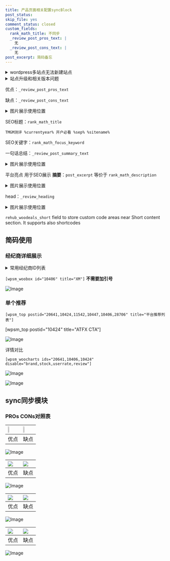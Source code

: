 ```yaml
---
title: 产品页面相关配置syncBlock
post_status: 
skip_file: yes
comment_status: closed
custom_fields:
  rank_math_title: 不同步
  _review_post_pros_text: |
    无
  _review_post_cons_text: |
    无
post_excerpt: 简码备忘
---
```

<details><summary>wordpress多站点无法新建站点</summary>

<li>和报错需要清理cookies一样的原因</li>
<li>wp-config.php里面<code>define( 'SUBDOMAIN_INSTALL', false );//子域名安装</code></li>
<li>新建子站点是用<code>define( 'SUBDOMAIN_INSTALL', true);//子域名安装</code> 完成以后，改成<code>false</code></li>
</details>

<details><summary>站点升级和相关版本问题</summary>

<p>wordpress：5.9.9
woocommerce：7.5.1
出现问题的地方：主题选项里面>><strong>Product layout >>compact style</strong></p>
<p>如何出现没有用过的字段 导致无法保存。先导出配置 然后进行修改，后面再次恢复即可。</p>
<p>出现部分字段无法显示时，需要返回默认布局后，对产品进行保存就好了。</p>
<p></p>
</details>

优点：`_review_post_pros_text`

缺点：`_review_post_cons_text`

<details><summary>图片展示使用位置</summary>

<img src="https://prod-files-secure.s3.us-west-2.amazonaws.com/39ed1227-6d7d-4570-be36-9ccd4a2c4241/f51d3d83-55d4-4bdf-9604-f37ec77ab556/Untitled.png?X-Amz-Algorithm=AWS4-HMAC-SHA256&X-Amz-Content-Sha256=UNSIGNED-PAYLOAD&X-Amz-Credential=ASIAZI2LB4667XAVF7V2%2F20250830%2Fus-west-2%2Fs3%2Faws4_request&X-Amz-Date=20250830T105517Z&X-Amz-Expires=3600&X-Amz-Security-Token=IQoJb3JpZ2luX2VjEHoaCXVzLXdlc3QtMiJHMEUCICjsW7z%2BDRcLHBg3oSG5WJrBoF6YP2II5ROmafkuVIm1AiEA4fnbPBu25KnrZjf13PTceVWGt4e06c5BgGtu1QxExkwqiAQI0%2F%2F%2F%2F%2F%2F%2F%2F%2F%2F%2FARAAGgw2Mzc0MjMxODM4MDUiDMCfIr1%2F1N7aWJ3zDyrcA6EvIV%2BsircnMQNaYyAbKDvZFIgYklZ8rAV%2BG79OgvtvBdlM0K8eRDItX1nuW4IRpKg0YCIRAGK1SrPxDetAeMvehI1SzzqKixfU%2BUjiE1PLAo%2BuancrVTmuGRVSvY0iSyyxye6InkaQ1X1B3mPlxaHbmob5V1qtjSS5F2wWKdHqb%2FQiHiKI80FgR5UnESDYQyULCna3OaUPZtRUUiECzaFkq0OKBEDG6tBpD55hsI64XfmZQnd5pptgP0DqoRxx2nOma0mP1pxQJ2gG3Ed0hqRxSgDnzfacyrVuoyDFR88%2FQAHaQXpRqD8NLOGklRLjPCDKa1T1pGPGBsQV4qE6ggdlygDNV9F2M4zA0lHrw4O0RdlhemhjvUTDAVJgndsGYIcXfLdC%2F0XKL3Gq0wK%2BCk98qb9xvynqv4EIEDFbKyi1zvjjb5Il5MEr%2FobEW7%2BAm5qyRUIVkQhfQB1QZMru5QDPijfUaihFPNcwJVCH386HJDwpTW59qbtwhNS1UN3Ct7TdJ356TFIFPtineUgB%2FqX%2BQ7utBMma4aQIAbEEo%2Fcds3xce5L1YgL1IjIGxEYIydUDLmDGUCT7TTQI%2BN8qju661gqXN890UwAfSuOQDTHPUpE%2FbZT0nnnkbg%2BwMMmYy8UGOqUBeKS5Zn4piRFhQahtf4bp0qUZvPwrzbpNzfMU8K6cqPlkkujoUNSy7oyPcMmcscbHFNnH8Uppmkqvs%2BQme%2BXS4m5vPA6lt7lW4hDsGiPiCyKMZCPk%2F8QZkm40lTtOcY%2FoZIVctiZYsTzcfDqWZ24%2FqDmuEVjLJ%2BYoNlmcbt4ION4IFMNYHZb8%2BdwkAXOzoqwvWKKp04oD3Y%2Fts1UPh7AvzcwfCuUp&X-Amz-Signature=1050e854edf946f7a6d5a10964c64c564a2c9a5a3e1077b02374b028f5dd603c&X-Amz-SignedHeaders=host&x-amz-checksum-mode=ENABLED&x-id=GetObject" alt="Image">
</details>

SEO标题：`rank_math_title`

`TMGM测评 %currentyear% 开户必看 %sep% %sitename%`

SEO关键字：`rank_math_focus_keyword`

一句话总结：`_review_post_summary_text`

<details><summary>图片展示使用位置</summary>

<img src="https://prod-files-secure.s3.us-west-2.amazonaws.com/39ed1227-6d7d-4570-be36-9ccd4a2c4241/4b96a922-296c-4f4e-8630-d1c870cbce01/Untitled.png?X-Amz-Algorithm=AWS4-HMAC-SHA256&X-Amz-Content-Sha256=UNSIGNED-PAYLOAD&X-Amz-Credential=ASIAZI2LB466344BNWWN%2F20250830%2Fus-west-2%2Fs3%2Faws4_request&X-Amz-Date=20250830T105517Z&X-Amz-Expires=3600&X-Amz-Security-Token=IQoJb3JpZ2luX2VjEHoaCXVzLXdlc3QtMiJHMEUCICbh5lWcpd1tTCDoCxNOgRM2LpbnIlUWIIocVUyRcExXAiEAxUvkoMww00pb%2F0EVJpuxU9n2ufsV6XXbDKslYDRf6OkqiAQI0%2F%2F%2F%2F%2F%2F%2F%2F%2F%2F%2FARAAGgw2Mzc0MjMxODM4MDUiDOU2vK6%2FwNuU%2FC9fnSrcA%2FL62NEcM0jV2eTu34mplBgpa%2FCcGs4VMXQSNV2m46TkGk6TArSzJghptY8SrPtvR8I%2BD%2F0M6N1W9dMfM9LCuJxUMzDp4GtG63Q51GshwpC5JMMfSKB3SxIx94GQP0x1BzbOwkqTqVfwuo2GTgckYGmbDkHHM%2BhCXmTzgr8xF48iCuZSeUJwd9NNksYJrhPyZhzcvf6mCftEjgq8kQcI7HYBiEKcEOPo5XWCPW87CBFL0yAyUUVyaoaDYRr7mx1poBx55TNEURYz8ARFILO01mHQim08SSr2PeM%2FncZyAH8zF4YezeEi8%2FvI5ISf1VCUZwzhPmfKg1hI%2FiTuevQEqE%2F0dWexdCrvdlnzg9WnP0c65pVK%2BCa8H8VC7PrrFslMUsQ2kcrQ%2Fz%2B0mDuXlQRd661BaMmZpSCcDKwvam4rQervhMlU21mIg3TW20byntLbS3%2B%2BwwIwXn5pbb4XSftK%2B0ynZAX9u1mJUdV%2FAwyUvmCAJz1dZghOv5INHfXM8Bxgd5a%2FTPqp6ohU5VXqmISXx3YxKIsIqUTj5llFa4%2BD82YihR9hssd%2FzTV%2FX98%2FjDFs%2FnAIRoBSjlw%2Ftz2t2jSv9dN4RFRonRtO5FiNOm%2BiGSL0Ty%2BkCS6mN0I921l%2BMOyXy8UGOqUBunLWBw9Z2SrVctAH3M58w8%2FGa1eA8MWLrsD0Pm2WSpfBD6eYhxNm7uq293WgfieBaS2zxbYxm60voeYUYWstT6aHNPZqYbJsC7tQlcowCdKBc0XpgR072mrX7L9JRYzRtEfA9cOjZImLlKHDE2fTh72kJE4Rqmo9%2BhHkwQyN%2BuAA0ybPtz9REBpdd0rK%2FbPDgqrJa%2Fy53Qc4fZLecQMPOLXw1H%2Bv&X-Amz-Signature=b37e533ae2fe02b2a13d05d5d0ad43e6db2e5b4c103bf867283fd6bf5f76f939&X-Amz-SignedHeaders=host&x-amz-checksum-mode=ENABLED&x-id=GetObject" alt="Image">
</details>

平台亮点 用于SEO展示 **摘要**：`post_excerpt`  等价于 `rank_math_description`

<details><summary>图片展示使用位置</summary>

<img src="https://prod-files-secure.s3.us-west-2.amazonaws.com/39ed1227-6d7d-4570-be36-9ccd4a2c4241/1ee11f63-b60a-4dfe-a7a7-d58ff23b5d88/Untitled.png?X-Amz-Algorithm=AWS4-HMAC-SHA256&X-Amz-Content-Sha256=UNSIGNED-PAYLOAD&X-Amz-Credential=ASIAZI2LB466RM7WKKQO%2F20250830%2Fus-west-2%2Fs3%2Faws4_request&X-Amz-Date=20250830T105517Z&X-Amz-Expires=3600&X-Amz-Security-Token=IQoJb3JpZ2luX2VjEHoaCXVzLXdlc3QtMiJHMEUCIQCnPjaIheiBsB7%2FH%2Bxti0vbjAiv5BOBf6S2sWi%2Fkql4LQIgASMEpbp%2BPlmZbi08H2adaRud3G9HLa7OJ8ttOQJ%2FkmEqiAQI0%2F%2F%2F%2F%2F%2F%2F%2F%2F%2F%2FARAAGgw2Mzc0MjMxODM4MDUiDLBnTZtBok4VFsI5wSrcA5Vq7fGjY4sTS0acQAyl7KJjeGwEpuNcGlxFqRZM0p%2F0bhI%2BlI5UUptueSi4khKmbm17w0NobeY5eJeZncwv13N0ZPXPQ79H7EE86M7u%2Bh3YnSoj9zcZJ%2FFv7O2ExnRWbXJ8%2FPbbBCuBawVFiWi4wn6Sd%2FiikJth8T%2Blha49agkbczE4ZYdq2OA0EUuNLgyVXQFD0whZps2VIlmqcsqMPp47wZevz27wj2f7o%2FN8AXlR7HA0V2I7FjRiBOsKGfHDGnV1OJU4CvQE8BsU%2FbB%2B5n14wDqeQB83bRFkM5DMikTQ5FXSfcHFY5LHJd5kWBZXO3TIHX%2Bu7RJAmBveMVSCFNt5nwHX8SfrMipiijtIT7sYiz4y9X7qlyEiCMv864iUJAJgJsmLC94WaDLK9azki37kGrCtlELfYrlT%2FznEBctfH2UJo8NEy%2FF5Xhck6TZbdeqRowA%2FX%2FRrojRFiGVEYGGPG9bVK73sRLspaQ9njq1Ed7qPRfzPeAjw1EhPHbpw4bKVTWRfDylEDFXq23OIzOJRkSvMkTysD%2B1MKf03MZJJ6vQSwEAvvAJ%2FipJrSCfzRBHlr18Pd8UOVxq9ctHV9wtNs%2FLYzuSeEBAZkoEr6wwF7PArGcrYryM%2BK79SMKuYy8UGOqUBU4PpTot5hd6nNHnrKE%2BbBiE1QAW0q9%2Bv0fUHGH5yE4aVo0zbrDB6Zbwvoh128jjGH1rKHOQUSRfKLxaS3nIrcz5HaCorAj1pD%2B16RBtHPj5NpfE76LCHOdqMyrPiRUYLDK08KKOBwdMOzDME8g2oEeD4VbHpYWQPmINEClDE8qRtrUA%2BLbdUXlrRxwORmu4dIoKNTD5z19bkd4mSZU0b0VbcGdWI&X-Amz-Signature=6ce368aa905d230e73faba4117495f1abe233abddf9a8d56678143f834e8c536&X-Amz-SignedHeaders=host&x-amz-checksum-mode=ENABLED&x-id=GetObject" alt="Image">
<img src="https://prod-files-secure.s3.us-west-2.amazonaws.com/39ed1227-6d7d-4570-be36-9ccd4a2c4241/ad4118b5-78d8-4fbe-801e-3b29b5d99c01/Untitled.png?X-Amz-Algorithm=AWS4-HMAC-SHA256&X-Amz-Content-Sha256=UNSIGNED-PAYLOAD&X-Amz-Credential=ASIAZI2LB466RM7WKKQO%2F20250830%2Fus-west-2%2Fs3%2Faws4_request&X-Amz-Date=20250830T105517Z&X-Amz-Expires=3600&X-Amz-Security-Token=IQoJb3JpZ2luX2VjEHoaCXVzLXdlc3QtMiJHMEUCIQCnPjaIheiBsB7%2FH%2Bxti0vbjAiv5BOBf6S2sWi%2Fkql4LQIgASMEpbp%2BPlmZbi08H2adaRud3G9HLa7OJ8ttOQJ%2FkmEqiAQI0%2F%2F%2F%2F%2F%2F%2F%2F%2F%2F%2FARAAGgw2Mzc0MjMxODM4MDUiDLBnTZtBok4VFsI5wSrcA5Vq7fGjY4sTS0acQAyl7KJjeGwEpuNcGlxFqRZM0p%2F0bhI%2BlI5UUptueSi4khKmbm17w0NobeY5eJeZncwv13N0ZPXPQ79H7EE86M7u%2Bh3YnSoj9zcZJ%2FFv7O2ExnRWbXJ8%2FPbbBCuBawVFiWi4wn6Sd%2FiikJth8T%2Blha49agkbczE4ZYdq2OA0EUuNLgyVXQFD0whZps2VIlmqcsqMPp47wZevz27wj2f7o%2FN8AXlR7HA0V2I7FjRiBOsKGfHDGnV1OJU4CvQE8BsU%2FbB%2B5n14wDqeQB83bRFkM5DMikTQ5FXSfcHFY5LHJd5kWBZXO3TIHX%2Bu7RJAmBveMVSCFNt5nwHX8SfrMipiijtIT7sYiz4y9X7qlyEiCMv864iUJAJgJsmLC94WaDLK9azki37kGrCtlELfYrlT%2FznEBctfH2UJo8NEy%2FF5Xhck6TZbdeqRowA%2FX%2FRrojRFiGVEYGGPG9bVK73sRLspaQ9njq1Ed7qPRfzPeAjw1EhPHbpw4bKVTWRfDylEDFXq23OIzOJRkSvMkTysD%2B1MKf03MZJJ6vQSwEAvvAJ%2FipJrSCfzRBHlr18Pd8UOVxq9ctHV9wtNs%2FLYzuSeEBAZkoEr6wwF7PArGcrYryM%2BK79SMKuYy8UGOqUBU4PpTot5hd6nNHnrKE%2BbBiE1QAW0q9%2Bv0fUHGH5yE4aVo0zbrDB6Zbwvoh128jjGH1rKHOQUSRfKLxaS3nIrcz5HaCorAj1pD%2B16RBtHPj5NpfE76LCHOdqMyrPiRUYLDK08KKOBwdMOzDME8g2oEeD4VbHpYWQPmINEClDE8qRtrUA%2BLbdUXlrRxwORmu4dIoKNTD5z19bkd4mSZU0b0VbcGdWI&X-Amz-Signature=01dfd5c202e9ea9a5db698397b5a7065d321f90f59ce5579c39b1fc2cc034790&X-Amz-SignedHeaders=host&x-amz-checksum-mode=ENABLED&x-id=GetObject" alt="Image">
<img src="https://prod-files-secure.s3.us-west-2.amazonaws.com/39ed1227-6d7d-4570-be36-9ccd4a2c4241/a38cf7c9-a79c-4b64-9e94-13589fe0758b/Untitled.png?X-Amz-Algorithm=AWS4-HMAC-SHA256&X-Amz-Content-Sha256=UNSIGNED-PAYLOAD&X-Amz-Credential=ASIAZI2LB466RM7WKKQO%2F20250830%2Fus-west-2%2Fs3%2Faws4_request&X-Amz-Date=20250830T105517Z&X-Amz-Expires=3600&X-Amz-Security-Token=IQoJb3JpZ2luX2VjEHoaCXVzLXdlc3QtMiJHMEUCIQCnPjaIheiBsB7%2FH%2Bxti0vbjAiv5BOBf6S2sWi%2Fkql4LQIgASMEpbp%2BPlmZbi08H2adaRud3G9HLa7OJ8ttOQJ%2FkmEqiAQI0%2F%2F%2F%2F%2F%2F%2F%2F%2F%2F%2FARAAGgw2Mzc0MjMxODM4MDUiDLBnTZtBok4VFsI5wSrcA5Vq7fGjY4sTS0acQAyl7KJjeGwEpuNcGlxFqRZM0p%2F0bhI%2BlI5UUptueSi4khKmbm17w0NobeY5eJeZncwv13N0ZPXPQ79H7EE86M7u%2Bh3YnSoj9zcZJ%2FFv7O2ExnRWbXJ8%2FPbbBCuBawVFiWi4wn6Sd%2FiikJth8T%2Blha49agkbczE4ZYdq2OA0EUuNLgyVXQFD0whZps2VIlmqcsqMPp47wZevz27wj2f7o%2FN8AXlR7HA0V2I7FjRiBOsKGfHDGnV1OJU4CvQE8BsU%2FbB%2B5n14wDqeQB83bRFkM5DMikTQ5FXSfcHFY5LHJd5kWBZXO3TIHX%2Bu7RJAmBveMVSCFNt5nwHX8SfrMipiijtIT7sYiz4y9X7qlyEiCMv864iUJAJgJsmLC94WaDLK9azki37kGrCtlELfYrlT%2FznEBctfH2UJo8NEy%2FF5Xhck6TZbdeqRowA%2FX%2FRrojRFiGVEYGGPG9bVK73sRLspaQ9njq1Ed7qPRfzPeAjw1EhPHbpw4bKVTWRfDylEDFXq23OIzOJRkSvMkTysD%2B1MKf03MZJJ6vQSwEAvvAJ%2FipJrSCfzRBHlr18Pd8UOVxq9ctHV9wtNs%2FLYzuSeEBAZkoEr6wwF7PArGcrYryM%2BK79SMKuYy8UGOqUBU4PpTot5hd6nNHnrKE%2BbBiE1QAW0q9%2Bv0fUHGH5yE4aVo0zbrDB6Zbwvoh128jjGH1rKHOQUSRfKLxaS3nIrcz5HaCorAj1pD%2B16RBtHPj5NpfE76LCHOdqMyrPiRUYLDK08KKOBwdMOzDME8g2oEeD4VbHpYWQPmINEClDE8qRtrUA%2BLbdUXlrRxwORmu4dIoKNTD5z19bkd4mSZU0b0VbcGdWI&X-Amz-Signature=65b8406d6bd3fff7a5eb885d828230adc0fe3da177f167ae6e9f79bcc3c84851&X-Amz-SignedHeaders=host&x-amz-checksum-mode=ENABLED&x-id=GetObject" alt="Image">
<img src="https://prod-files-secure.s3.us-west-2.amazonaws.com/39ed1227-6d7d-4570-be36-9ccd4a2c4241/7da6fc1e-d2ac-42ae-8c75-cb5749aa18f6/Untitled.png?X-Amz-Algorithm=AWS4-HMAC-SHA256&X-Amz-Content-Sha256=UNSIGNED-PAYLOAD&X-Amz-Credential=ASIAZI2LB466RM7WKKQO%2F20250830%2Fus-west-2%2Fs3%2Faws4_request&X-Amz-Date=20250830T105517Z&X-Amz-Expires=3600&X-Amz-Security-Token=IQoJb3JpZ2luX2VjEHoaCXVzLXdlc3QtMiJHMEUCIQCnPjaIheiBsB7%2FH%2Bxti0vbjAiv5BOBf6S2sWi%2Fkql4LQIgASMEpbp%2BPlmZbi08H2adaRud3G9HLa7OJ8ttOQJ%2FkmEqiAQI0%2F%2F%2F%2F%2F%2F%2F%2F%2F%2F%2FARAAGgw2Mzc0MjMxODM4MDUiDLBnTZtBok4VFsI5wSrcA5Vq7fGjY4sTS0acQAyl7KJjeGwEpuNcGlxFqRZM0p%2F0bhI%2BlI5UUptueSi4khKmbm17w0NobeY5eJeZncwv13N0ZPXPQ79H7EE86M7u%2Bh3YnSoj9zcZJ%2FFv7O2ExnRWbXJ8%2FPbbBCuBawVFiWi4wn6Sd%2FiikJth8T%2Blha49agkbczE4ZYdq2OA0EUuNLgyVXQFD0whZps2VIlmqcsqMPp47wZevz27wj2f7o%2FN8AXlR7HA0V2I7FjRiBOsKGfHDGnV1OJU4CvQE8BsU%2FbB%2B5n14wDqeQB83bRFkM5DMikTQ5FXSfcHFY5LHJd5kWBZXO3TIHX%2Bu7RJAmBveMVSCFNt5nwHX8SfrMipiijtIT7sYiz4y9X7qlyEiCMv864iUJAJgJsmLC94WaDLK9azki37kGrCtlELfYrlT%2FznEBctfH2UJo8NEy%2FF5Xhck6TZbdeqRowA%2FX%2FRrojRFiGVEYGGPG9bVK73sRLspaQ9njq1Ed7qPRfzPeAjw1EhPHbpw4bKVTWRfDylEDFXq23OIzOJRkSvMkTysD%2B1MKf03MZJJ6vQSwEAvvAJ%2FipJrSCfzRBHlr18Pd8UOVxq9ctHV9wtNs%2FLYzuSeEBAZkoEr6wwF7PArGcrYryM%2BK79SMKuYy8UGOqUBU4PpTot5hd6nNHnrKE%2BbBiE1QAW0q9%2Bv0fUHGH5yE4aVo0zbrDB6Zbwvoh128jjGH1rKHOQUSRfKLxaS3nIrcz5HaCorAj1pD%2B16RBtHPj5NpfE76LCHOdqMyrPiRUYLDK08KKOBwdMOzDME8g2oEeD4VbHpYWQPmINEClDE8qRtrUA%2BLbdUXlrRxwORmu4dIoKNTD5z19bkd4mSZU0b0VbcGdWI&X-Amz-Signature=98a6de747378e1a5f956fd9d570b9cd533f6435dfc98fada18869fb9d71df749&X-Amz-SignedHeaders=host&x-amz-checksum-mode=ENABLED&x-id=GetObject" alt="Image">
<img src="https://prod-files-secure.s3.us-west-2.amazonaws.com/39ed1227-6d7d-4570-be36-9ccd4a2c4241/7e97f40a-eaee-47f5-b2f9-475f96808fa7/Untitled.png?X-Amz-Algorithm=AWS4-HMAC-SHA256&X-Amz-Content-Sha256=UNSIGNED-PAYLOAD&X-Amz-Credential=ASIAZI2LB466RM7WKKQO%2F20250830%2Fus-west-2%2Fs3%2Faws4_request&X-Amz-Date=20250830T105517Z&X-Amz-Expires=3600&X-Amz-Security-Token=IQoJb3JpZ2luX2VjEHoaCXVzLXdlc3QtMiJHMEUCIQCnPjaIheiBsB7%2FH%2Bxti0vbjAiv5BOBf6S2sWi%2Fkql4LQIgASMEpbp%2BPlmZbi08H2adaRud3G9HLa7OJ8ttOQJ%2FkmEqiAQI0%2F%2F%2F%2F%2F%2F%2F%2F%2F%2F%2FARAAGgw2Mzc0MjMxODM4MDUiDLBnTZtBok4VFsI5wSrcA5Vq7fGjY4sTS0acQAyl7KJjeGwEpuNcGlxFqRZM0p%2F0bhI%2BlI5UUptueSi4khKmbm17w0NobeY5eJeZncwv13N0ZPXPQ79H7EE86M7u%2Bh3YnSoj9zcZJ%2FFv7O2ExnRWbXJ8%2FPbbBCuBawVFiWi4wn6Sd%2FiikJth8T%2Blha49agkbczE4ZYdq2OA0EUuNLgyVXQFD0whZps2VIlmqcsqMPp47wZevz27wj2f7o%2FN8AXlR7HA0V2I7FjRiBOsKGfHDGnV1OJU4CvQE8BsU%2FbB%2B5n14wDqeQB83bRFkM5DMikTQ5FXSfcHFY5LHJd5kWBZXO3TIHX%2Bu7RJAmBveMVSCFNt5nwHX8SfrMipiijtIT7sYiz4y9X7qlyEiCMv864iUJAJgJsmLC94WaDLK9azki37kGrCtlELfYrlT%2FznEBctfH2UJo8NEy%2FF5Xhck6TZbdeqRowA%2FX%2FRrojRFiGVEYGGPG9bVK73sRLspaQ9njq1Ed7qPRfzPeAjw1EhPHbpw4bKVTWRfDylEDFXq23OIzOJRkSvMkTysD%2B1MKf03MZJJ6vQSwEAvvAJ%2FipJrSCfzRBHlr18Pd8UOVxq9ctHV9wtNs%2FLYzuSeEBAZkoEr6wwF7PArGcrYryM%2BK79SMKuYy8UGOqUBU4PpTot5hd6nNHnrKE%2BbBiE1QAW0q9%2Bv0fUHGH5yE4aVo0zbrDB6Zbwvoh128jjGH1rKHOQUSRfKLxaS3nIrcz5HaCorAj1pD%2B16RBtHPj5NpfE76LCHOdqMyrPiRUYLDK08KKOBwdMOzDME8g2oEeD4VbHpYWQPmINEClDE8qRtrUA%2BLbdUXlrRxwORmu4dIoKNTD5z19bkd4mSZU0b0VbcGdWI&X-Amz-Signature=00217c48adda373cd6424de8d055739158f91c94732d34390dc8428880d09233&X-Amz-SignedHeaders=host&x-amz-checksum-mode=ENABLED&x-id=GetObject" alt="Image">
</details>

head：`_review_heading`

<details><summary>图片展示使用位置</summary>

<img src="https://prod-files-secure.s3.us-west-2.amazonaws.com/39ed1227-6d7d-4570-be36-9ccd4a2c4241/3a4650ad-9887-415c-889a-edd51fa54f27/Untitled.png?X-Amz-Algorithm=AWS4-HMAC-SHA256&X-Amz-Content-Sha256=UNSIGNED-PAYLOAD&X-Amz-Credential=ASIAZI2LB4667NSQK2YN%2F20250830%2Fus-west-2%2Fs3%2Faws4_request&X-Amz-Date=20250830T105517Z&X-Amz-Expires=3600&X-Amz-Security-Token=IQoJb3JpZ2luX2VjEHoaCXVzLXdlc3QtMiJGMEQCICNwFhWVnwTcKrUgBV9GsJMC%2FglF1Q7DiBSpdkCQyA8MAiBiaznekdM1lfnDLLJYF7diBJlu8f3sya4TfbmuulL%2F0iqIBAjT%2F%2F%2F%2F%2F%2F%2F%2F%2F%2F8BEAAaDDYzNzQyMzE4MzgwNSIMIFDJeAZuu%2Fbsl7VdKtwD2ivZ87Qyw2LlQCMGQFqbXLTOuwSBFAmIy1ry6Gu6%2F%2BMe4KdAzzGI2bgu0m0BY5MwdU99m%2Fk5A1BcwWXQCKHli74JHBjXyuNZ5JKsHpXE7N8ukteo4xppM3Eij4oWJJKggHE1rjWL63V3sD%2FxGAQJ9s9YOZwLVX1vxdNQZa1WqjbjEmBumcKwq1kDgx232oIiJnukStr9XAofzQzMJtRX6vyC6DonzdqE42BAPRxEyllQMbkGsgjFRr2S0RSMp1iPhZFZNjCkn8jHdd4eZX%2FEX25tq%2FlBbHe3dWMzqc5mcB0u1Yw06%2FC3goJQ1Z2guLFOD27T08ugbbiR%2FfkHVPRZSyQlqvQY6thSPUl%2F5XKtG8xvsLnluJQwLnG41QG26xL2NWOtdCRE2jXRSDV%2FMyJsBsuWUYb%2BfthfCE5DVx5SvoC9G8j8syuq3%2BP8Ju6YKnCUrw1dADNSa0l1ni%2FsOhTCxO6G%2B6Lt5w%2FIeeRhnMh58NqQNuKprtXZhwkD8xAnbrD7Pyb568gILU5IV9ODYGwkl%2FZD7aOl06b%2F61C7dPIrPwMh7UjFKytFAdrcK3NX7PIN61XsnBEuQqmN2UJ1ulLj1soJFGuUS2P2zklsCYVty9D6ZkQqreUqt7sPz5Iw8pfLxQY6pgFIw1Yiok%2FeWNN5YEGsh%2BOi7loxdzYgKfrpPhcd31TiV5DFfOFyKbMfgmhGOnf41LcVCyAR7hW1sYSUw10a8b4mpcwpQTBZs1iCc6z%2F4wP3zpPP%2B2bia8Zgd0U4slgY0VnGAZmn8yVvmTCQgCPj5Vaj3qlbhCC%2Boqc307a%2F8sX3AFgJS8eILbCc4cq7OwrSEluIPo9VhEdjdIJIRn4OoErrq5FRrwa7&X-Amz-Signature=cec5ad1a5acb06adc5fa487944a1b116a5a339faff894c7b086390ebd0122258&X-Amz-SignedHeaders=host&x-amz-checksum-mode=ENABLED&x-id=GetObject" alt="Image">
</details>

`rehub_woodeals_short`	field to store custom code areas near Short content section. It supports also shortcodes



## 简码使用

### 经纪商详细展示

<details><summary>常用经纪商ID列表</summary>

<pre><code class="php">嘉盛 ===> 20641  [wpsm_woobox id="20641" title="嘉盛"]
易信easymarkets ===> 11542  [wpsm_woobox id="11542" title="易信easymarkets"]
ATFX外汇 ===> 10424  [wpsm_woobox id="10424" title="ATFX"]
XM ===> 10406  [wpsm_woobox id="10406" title="XM"]
TMGM ===> 29622  [wpsm_woobox id="29622" title="TMGM"]
HYCM ===> 10447  [wpsm_woobox id="10447" title="HYCM"]
fpmarkets澳福外汇 ===> 20639  [wpsm_woobox id="20639" title="fpmarkets澳福外汇"]</code></pre>
</details>

`[wpsm_woobox id="10406" title="XM"]` **不需要加引号**

![Image](https://prod-files-secure.s3.us-west-2.amazonaws.com/39ed1227-6d7d-4570-be36-9ccd4a2c4241/4f898f9d-0fa7-4e43-acd3-ac6bc7be575a/Untitled.png?X-Amz-Algorithm=AWS4-HMAC-SHA256&X-Amz-Content-Sha256=UNSIGNED-PAYLOAD&X-Amz-Credential=ASIAZI2LB466WMHNMUXX%2F20250830%2Fus-west-2%2Fs3%2Faws4_request&X-Amz-Date=20250830T105515Z&X-Amz-Expires=3600&X-Amz-Security-Token=IQoJb3JpZ2luX2VjEHoaCXVzLXdlc3QtMiJGMEQCIGpf%2FGsyJ5m7g1xHoYnXgHWThpyKOEz6o07hZqnWh%2BEiAiBQ9gLwRHc8hfyesHThkQ4Eo049SC2vEj7ruqIYrxvHhiqIBAjT%2F%2F%2F%2F%2F%2F%2F%2F%2F%2F8BEAAaDDYzNzQyMzE4MzgwNSIMLDoAd83ZgFzcMAEtKtwDSpsi33hU3tRk2bigOp6%2FfLR5BkbwyGmQSZgBbpw%2Bncj3tkEmuONFJbi93pjEdcYQQ8umABmWXa5HeRSrvEthg84tNt35VkQKUUR%2Bz0PbCat263jnhpSe62uMXECwPBIoO%2Bxyd0ZuEKuYLIf%2BKW1uf5nsNhPrtUZKt%2B0uh1%2BaB2KGnIue09jO%2FCyFySo1PtG83%2FZ%2B%2Bfe8TS1syztAOycfv1aJK2nUqGJNfifE6HfY979pAQf368mZVHNbZkDKn1Ef2rG5hOqtuwNJ%2FAhXQJFvLZpM54fQ%2BIgpt8lVHmjB5CLd3wbXArdpb1hLzW4hJcXQgsE0PrkPvGD%2BxT1C8OZji01RiBGVYwUHNP0hhgSxXdcs4Nkwo5L9Dm9Q1w9V76xJmtgIJ9cTtjfR30fgcqEPGetsnzIzigt8oXU37Su8G78poSuP1FujAulSbRMEcQJrEzwSTurbyHklCQG%2B22ur%2FPLzYqOMltdjSeH0Xt7OMSBlPGroTpKf7Gv9mqFV9i0f0WpTeR1ITetkYQBXo%2FUwA7Z9ONaDuM8RUPESLtWbgpDUMEpQrQwu58TvDB6vgPYJS%2FC6rvC7Dqi7QXc%2BfodYPf5LfEUwZp4ZleCmfrUI1q9z9iJmxDkPj4CN8QowoJjLxQY6pgHO6fX9ZgzM5IAQJS4ALXcTrSUT8gHh9a5jn0xKe5Mv3ELZ4j5fCdWXS9s5eC7rFrJoOIT15IUPKy4hK1PXJ0F0oBh9ucrJYASR7LIvrAdHkIJXnXt3wLf5X5Ub%2BtttI2cZ7RlBDPZS2gCbSS7ZHNZFN7tSae28KawlpVLaBNIzVJyFr54dQsP7aBuXue61yP1M3hoATw0X5Hvk%2FMxQcNJ2MZT%2BIxNH&X-Amz-Signature=abba082a220f1932fd2ecf721c73ced90eef26ad5ce93cbe25ae2ee100f8b06e&X-Amz-SignedHeaders=host&x-amz-checksum-mode=ENABLED&x-id=GetObject)

### 单个推荐
`[wpsm_top postid="20641,10424,11542,10447,10406,28706" title="平台推荐列表"]`

[wpsm_top postid="10424" title="ATFX CTA"]

![Image](https://prod-files-secure.s3.us-west-2.amazonaws.com/39ed1227-6d7d-4570-be36-9ccd4a2c4241/5ac620dc-51a8-48b6-b55d-91f47299193c/Untitled.png?X-Amz-Algorithm=AWS4-HMAC-SHA256&X-Amz-Content-Sha256=UNSIGNED-PAYLOAD&X-Amz-Credential=ASIAZI2LB466WMHNMUXX%2F20250830%2Fus-west-2%2Fs3%2Faws4_request&X-Amz-Date=20250830T105515Z&X-Amz-Expires=3600&X-Amz-Security-Token=IQoJb3JpZ2luX2VjEHoaCXVzLXdlc3QtMiJGMEQCIGpf%2FGsyJ5m7g1xHoYnXgHWThpyKOEz6o07hZqnWh%2BEiAiBQ9gLwRHc8hfyesHThkQ4Eo049SC2vEj7ruqIYrxvHhiqIBAjT%2F%2F%2F%2F%2F%2F%2F%2F%2F%2F8BEAAaDDYzNzQyMzE4MzgwNSIMLDoAd83ZgFzcMAEtKtwDSpsi33hU3tRk2bigOp6%2FfLR5BkbwyGmQSZgBbpw%2Bncj3tkEmuONFJbi93pjEdcYQQ8umABmWXa5HeRSrvEthg84tNt35VkQKUUR%2Bz0PbCat263jnhpSe62uMXECwPBIoO%2Bxyd0ZuEKuYLIf%2BKW1uf5nsNhPrtUZKt%2B0uh1%2BaB2KGnIue09jO%2FCyFySo1PtG83%2FZ%2B%2Bfe8TS1syztAOycfv1aJK2nUqGJNfifE6HfY979pAQf368mZVHNbZkDKn1Ef2rG5hOqtuwNJ%2FAhXQJFvLZpM54fQ%2BIgpt8lVHmjB5CLd3wbXArdpb1hLzW4hJcXQgsE0PrkPvGD%2BxT1C8OZji01RiBGVYwUHNP0hhgSxXdcs4Nkwo5L9Dm9Q1w9V76xJmtgIJ9cTtjfR30fgcqEPGetsnzIzigt8oXU37Su8G78poSuP1FujAulSbRMEcQJrEzwSTurbyHklCQG%2B22ur%2FPLzYqOMltdjSeH0Xt7OMSBlPGroTpKf7Gv9mqFV9i0f0WpTeR1ITetkYQBXo%2FUwA7Z9ONaDuM8RUPESLtWbgpDUMEpQrQwu58TvDB6vgPYJS%2FC6rvC7Dqi7QXc%2BfodYPf5LfEUwZp4ZleCmfrUI1q9z9iJmxDkPj4CN8QowoJjLxQY6pgHO6fX9ZgzM5IAQJS4ALXcTrSUT8gHh9a5jn0xKe5Mv3ELZ4j5fCdWXS9s5eC7rFrJoOIT15IUPKy4hK1PXJ0F0oBh9ucrJYASR7LIvrAdHkIJXnXt3wLf5X5Ub%2BtttI2cZ7RlBDPZS2gCbSS7ZHNZFN7tSae28KawlpVLaBNIzVJyFr54dQsP7aBuXue61yP1M3hoATw0X5Hvk%2FMxQcNJ2MZT%2BIxNH&X-Amz-Signature=ac026528d19168288ad185789778973e037fd34b103046367ad962b09d2c42cd&X-Amz-SignedHeaders=host&x-amz-checksum-mode=ENABLED&x-id=GetObject)

详情对比

`[wpsm_woocharts ids="20641,10406,10424" disable="brand,stock,userrate,review"]`

![Image](https://prod-files-secure.s3.us-west-2.amazonaws.com/39ed1227-6d7d-4570-be36-9ccd4a2c4241/bf3ba45f-b9f3-4295-8aef-b4a495fd25f4/Untitled.png?X-Amz-Algorithm=AWS4-HMAC-SHA256&X-Amz-Content-Sha256=UNSIGNED-PAYLOAD&X-Amz-Credential=ASIAZI2LB466WMHNMUXX%2F20250830%2Fus-west-2%2Fs3%2Faws4_request&X-Amz-Date=20250830T105515Z&X-Amz-Expires=3600&X-Amz-Security-Token=IQoJb3JpZ2luX2VjEHoaCXVzLXdlc3QtMiJGMEQCIGpf%2FGsyJ5m7g1xHoYnXgHWThpyKOEz6o07hZqnWh%2BEiAiBQ9gLwRHc8hfyesHThkQ4Eo049SC2vEj7ruqIYrxvHhiqIBAjT%2F%2F%2F%2F%2F%2F%2F%2F%2F%2F8BEAAaDDYzNzQyMzE4MzgwNSIMLDoAd83ZgFzcMAEtKtwDSpsi33hU3tRk2bigOp6%2FfLR5BkbwyGmQSZgBbpw%2Bncj3tkEmuONFJbi93pjEdcYQQ8umABmWXa5HeRSrvEthg84tNt35VkQKUUR%2Bz0PbCat263jnhpSe62uMXECwPBIoO%2Bxyd0ZuEKuYLIf%2BKW1uf5nsNhPrtUZKt%2B0uh1%2BaB2KGnIue09jO%2FCyFySo1PtG83%2FZ%2B%2Bfe8TS1syztAOycfv1aJK2nUqGJNfifE6HfY979pAQf368mZVHNbZkDKn1Ef2rG5hOqtuwNJ%2FAhXQJFvLZpM54fQ%2BIgpt8lVHmjB5CLd3wbXArdpb1hLzW4hJcXQgsE0PrkPvGD%2BxT1C8OZji01RiBGVYwUHNP0hhgSxXdcs4Nkwo5L9Dm9Q1w9V76xJmtgIJ9cTtjfR30fgcqEPGetsnzIzigt8oXU37Su8G78poSuP1FujAulSbRMEcQJrEzwSTurbyHklCQG%2B22ur%2FPLzYqOMltdjSeH0Xt7OMSBlPGroTpKf7Gv9mqFV9i0f0WpTeR1ITetkYQBXo%2FUwA7Z9ONaDuM8RUPESLtWbgpDUMEpQrQwu58TvDB6vgPYJS%2FC6rvC7Dqi7QXc%2BfodYPf5LfEUwZp4ZleCmfrUI1q9z9iJmxDkPj4CN8QowoJjLxQY6pgHO6fX9ZgzM5IAQJS4ALXcTrSUT8gHh9a5jn0xKe5Mv3ELZ4j5fCdWXS9s5eC7rFrJoOIT15IUPKy4hK1PXJ0F0oBh9ucrJYASR7LIvrAdHkIJXnXt3wLf5X5Ub%2BtttI2cZ7RlBDPZS2gCbSS7ZHNZFN7tSae28KawlpVLaBNIzVJyFr54dQsP7aBuXue61yP1M3hoATw0X5Hvk%2FMxQcNJ2MZT%2BIxNH&X-Amz-Signature=5dcb910c306530f4cb86f697bbc54a2cbd96a24987a9da8aff96394ebf5271f4&X-Amz-SignedHeaders=host&x-amz-checksum-mode=ENABLED&x-id=GetObject)

![Image](https://prod-files-secure.s3.us-west-2.amazonaws.com/39ed1227-6d7d-4570-be36-9ccd4a2c4241/30bc56ef-f383-4b48-9768-2ebc9e436ec0/Untitled.png?X-Amz-Algorithm=AWS4-HMAC-SHA256&X-Amz-Content-Sha256=UNSIGNED-PAYLOAD&X-Amz-Credential=ASIAZI2LB466WMHNMUXX%2F20250830%2Fus-west-2%2Fs3%2Faws4_request&X-Amz-Date=20250830T105515Z&X-Amz-Expires=3600&X-Amz-Security-Token=IQoJb3JpZ2luX2VjEHoaCXVzLXdlc3QtMiJGMEQCIGpf%2FGsyJ5m7g1xHoYnXgHWThpyKOEz6o07hZqnWh%2BEiAiBQ9gLwRHc8hfyesHThkQ4Eo049SC2vEj7ruqIYrxvHhiqIBAjT%2F%2F%2F%2F%2F%2F%2F%2F%2F%2F8BEAAaDDYzNzQyMzE4MzgwNSIMLDoAd83ZgFzcMAEtKtwDSpsi33hU3tRk2bigOp6%2FfLR5BkbwyGmQSZgBbpw%2Bncj3tkEmuONFJbi93pjEdcYQQ8umABmWXa5HeRSrvEthg84tNt35VkQKUUR%2Bz0PbCat263jnhpSe62uMXECwPBIoO%2Bxyd0ZuEKuYLIf%2BKW1uf5nsNhPrtUZKt%2B0uh1%2BaB2KGnIue09jO%2FCyFySo1PtG83%2FZ%2B%2Bfe8TS1syztAOycfv1aJK2nUqGJNfifE6HfY979pAQf368mZVHNbZkDKn1Ef2rG5hOqtuwNJ%2FAhXQJFvLZpM54fQ%2BIgpt8lVHmjB5CLd3wbXArdpb1hLzW4hJcXQgsE0PrkPvGD%2BxT1C8OZji01RiBGVYwUHNP0hhgSxXdcs4Nkwo5L9Dm9Q1w9V76xJmtgIJ9cTtjfR30fgcqEPGetsnzIzigt8oXU37Su8G78poSuP1FujAulSbRMEcQJrEzwSTurbyHklCQG%2B22ur%2FPLzYqOMltdjSeH0Xt7OMSBlPGroTpKf7Gv9mqFV9i0f0WpTeR1ITetkYQBXo%2FUwA7Z9ONaDuM8RUPESLtWbgpDUMEpQrQwu58TvDB6vgPYJS%2FC6rvC7Dqi7QXc%2BfodYPf5LfEUwZp4ZleCmfrUI1q9z9iJmxDkPj4CN8QowoJjLxQY6pgHO6fX9ZgzM5IAQJS4ALXcTrSUT8gHh9a5jn0xKe5Mv3ELZ4j5fCdWXS9s5eC7rFrJoOIT15IUPKy4hK1PXJ0F0oBh9ucrJYASR7LIvrAdHkIJXnXt3wLf5X5Ub%2BtttI2cZ7RlBDPZS2gCbSS7ZHNZFN7tSae28KawlpVLaBNIzVJyFr54dQsP7aBuXue61yP1M3hoATw0X5Hvk%2FMxQcNJ2MZT%2BIxNH&X-Amz-Signature=3abb2a74ad80a1587012524cb239487c4d16628da380fb58920a22fde7a5e2f4&X-Amz-SignedHeaders=host&x-amz-checksum-mode=ENABLED&x-id=GetObject)

## sync同步模块

### PROs CONs对照表

| <img src="https://cdn.ifttt.fun/gh/jarlin8/OSS@main/icons/customize/pros.svg" height="auto" width="37.3%"> | <img src="https://cdn.ifttt.fun/gh/jarlin8/OSS@main/icons/customize/cons.svg" height="auto" width="28.8%"> |
| :--- | :--- |
| 优点 | 缺点 |

![Image](https://prod-files-secure.s3.us-west-2.amazonaws.com/39ed1227-6d7d-4570-be36-9ccd4a2c4241/8742b755-dfb5-4004-9a5f-d6e561664bd8/Untitled.png?X-Amz-Algorithm=AWS4-HMAC-SHA256&X-Amz-Content-Sha256=UNSIGNED-PAYLOAD&X-Amz-Credential=ASIAZI2LB466WMHNMUXX%2F20250830%2Fus-west-2%2Fs3%2Faws4_request&X-Amz-Date=20250830T105515Z&X-Amz-Expires=3600&X-Amz-Security-Token=IQoJb3JpZ2luX2VjEHoaCXVzLXdlc3QtMiJGMEQCIGpf%2FGsyJ5m7g1xHoYnXgHWThpyKOEz6o07hZqnWh%2BEiAiBQ9gLwRHc8hfyesHThkQ4Eo049SC2vEj7ruqIYrxvHhiqIBAjT%2F%2F%2F%2F%2F%2F%2F%2F%2F%2F8BEAAaDDYzNzQyMzE4MzgwNSIMLDoAd83ZgFzcMAEtKtwDSpsi33hU3tRk2bigOp6%2FfLR5BkbwyGmQSZgBbpw%2Bncj3tkEmuONFJbi93pjEdcYQQ8umABmWXa5HeRSrvEthg84tNt35VkQKUUR%2Bz0PbCat263jnhpSe62uMXECwPBIoO%2Bxyd0ZuEKuYLIf%2BKW1uf5nsNhPrtUZKt%2B0uh1%2BaB2KGnIue09jO%2FCyFySo1PtG83%2FZ%2B%2Bfe8TS1syztAOycfv1aJK2nUqGJNfifE6HfY979pAQf368mZVHNbZkDKn1Ef2rG5hOqtuwNJ%2FAhXQJFvLZpM54fQ%2BIgpt8lVHmjB5CLd3wbXArdpb1hLzW4hJcXQgsE0PrkPvGD%2BxT1C8OZji01RiBGVYwUHNP0hhgSxXdcs4Nkwo5L9Dm9Q1w9V76xJmtgIJ9cTtjfR30fgcqEPGetsnzIzigt8oXU37Su8G78poSuP1FujAulSbRMEcQJrEzwSTurbyHklCQG%2B22ur%2FPLzYqOMltdjSeH0Xt7OMSBlPGroTpKf7Gv9mqFV9i0f0WpTeR1ITetkYQBXo%2FUwA7Z9ONaDuM8RUPESLtWbgpDUMEpQrQwu58TvDB6vgPYJS%2FC6rvC7Dqi7QXc%2BfodYPf5LfEUwZp4ZleCmfrUI1q9z9iJmxDkPj4CN8QowoJjLxQY6pgHO6fX9ZgzM5IAQJS4ALXcTrSUT8gHh9a5jn0xKe5Mv3ELZ4j5fCdWXS9s5eC7rFrJoOIT15IUPKy4hK1PXJ0F0oBh9ucrJYASR7LIvrAdHkIJXnXt3wLf5X5Ub%2BtttI2cZ7RlBDPZS2gCbSS7ZHNZFN7tSae28KawlpVLaBNIzVJyFr54dQsP7aBuXue61yP1M3hoATw0X5Hvk%2FMxQcNJ2MZT%2BIxNH&X-Amz-Signature=32bd6e7521176f676f1cae51af5a50675acc1271a2b9609290a3e13ca19ab708&X-Amz-SignedHeaders=host&x-amz-checksum-mode=ENABLED&x-id=GetObject)

| <img src="https://cdn.ifttt.fun/gh/jarlin8/OSS@main/icons/customize/pros1.svg" height="auto"> | <img src="https://cdn.ifttt.fun/gh/jarlin8/OSS@main/icons/customize/cons1.svg" height="auto"> |
| :--- | :--- |
| 优点 | 缺点 |

![Image](https://prod-files-secure.s3.us-west-2.amazonaws.com/39ed1227-6d7d-4570-be36-9ccd4a2c4241/806358f8-c9c4-4e17-bb35-c6c76a5397a5/Untitled.png?X-Amz-Algorithm=AWS4-HMAC-SHA256&X-Amz-Content-Sha256=UNSIGNED-PAYLOAD&X-Amz-Credential=ASIAZI2LB466WMHNMUXX%2F20250830%2Fus-west-2%2Fs3%2Faws4_request&X-Amz-Date=20250830T105515Z&X-Amz-Expires=3600&X-Amz-Security-Token=IQoJb3JpZ2luX2VjEHoaCXVzLXdlc3QtMiJGMEQCIGpf%2FGsyJ5m7g1xHoYnXgHWThpyKOEz6o07hZqnWh%2BEiAiBQ9gLwRHc8hfyesHThkQ4Eo049SC2vEj7ruqIYrxvHhiqIBAjT%2F%2F%2F%2F%2F%2F%2F%2F%2F%2F8BEAAaDDYzNzQyMzE4MzgwNSIMLDoAd83ZgFzcMAEtKtwDSpsi33hU3tRk2bigOp6%2FfLR5BkbwyGmQSZgBbpw%2Bncj3tkEmuONFJbi93pjEdcYQQ8umABmWXa5HeRSrvEthg84tNt35VkQKUUR%2Bz0PbCat263jnhpSe62uMXECwPBIoO%2Bxyd0ZuEKuYLIf%2BKW1uf5nsNhPrtUZKt%2B0uh1%2BaB2KGnIue09jO%2FCyFySo1PtG83%2FZ%2B%2Bfe8TS1syztAOycfv1aJK2nUqGJNfifE6HfY979pAQf368mZVHNbZkDKn1Ef2rG5hOqtuwNJ%2FAhXQJFvLZpM54fQ%2BIgpt8lVHmjB5CLd3wbXArdpb1hLzW4hJcXQgsE0PrkPvGD%2BxT1C8OZji01RiBGVYwUHNP0hhgSxXdcs4Nkwo5L9Dm9Q1w9V76xJmtgIJ9cTtjfR30fgcqEPGetsnzIzigt8oXU37Su8G78poSuP1FujAulSbRMEcQJrEzwSTurbyHklCQG%2B22ur%2FPLzYqOMltdjSeH0Xt7OMSBlPGroTpKf7Gv9mqFV9i0f0WpTeR1ITetkYQBXo%2FUwA7Z9ONaDuM8RUPESLtWbgpDUMEpQrQwu58TvDB6vgPYJS%2FC6rvC7Dqi7QXc%2BfodYPf5LfEUwZp4ZleCmfrUI1q9z9iJmxDkPj4CN8QowoJjLxQY6pgHO6fX9ZgzM5IAQJS4ALXcTrSUT8gHh9a5jn0xKe5Mv3ELZ4j5fCdWXS9s5eC7rFrJoOIT15IUPKy4hK1PXJ0F0oBh9ucrJYASR7LIvrAdHkIJXnXt3wLf5X5Ub%2BtttI2cZ7RlBDPZS2gCbSS7ZHNZFN7tSae28KawlpVLaBNIzVJyFr54dQsP7aBuXue61yP1M3hoATw0X5Hvk%2FMxQcNJ2MZT%2BIxNH&X-Amz-Signature=d7c367ad48c238dcdadb53b8aa78770808006363418383a7b03b24ce517d49aa&X-Amz-SignedHeaders=host&x-amz-checksum-mode=ENABLED&x-id=GetObject)

| <img src="https://cdn.ifttt.fun/gh/jarlin8/OSS@main/icons/customize/pros2.svg" height="auto"> | <img src="https://cdn.ifttt.fun/gh/jarlin8/OSS@main/icons/customize/cons2.svg" height="auto"> |
| :--- | :--- |
| 优点 | 缺点 |

![Image](https://prod-files-secure.s3.us-west-2.amazonaws.com/39ed1227-6d7d-4570-be36-9ccd4a2c4241/a9245ec9-70dd-4005-b534-0d54315fc5f3/Untitled.png?X-Amz-Algorithm=AWS4-HMAC-SHA256&X-Amz-Content-Sha256=UNSIGNED-PAYLOAD&X-Amz-Credential=ASIAZI2LB466WMHNMUXX%2F20250830%2Fus-west-2%2Fs3%2Faws4_request&X-Amz-Date=20250830T105515Z&X-Amz-Expires=3600&X-Amz-Security-Token=IQoJb3JpZ2luX2VjEHoaCXVzLXdlc3QtMiJGMEQCIGpf%2FGsyJ5m7g1xHoYnXgHWThpyKOEz6o07hZqnWh%2BEiAiBQ9gLwRHc8hfyesHThkQ4Eo049SC2vEj7ruqIYrxvHhiqIBAjT%2F%2F%2F%2F%2F%2F%2F%2F%2F%2F8BEAAaDDYzNzQyMzE4MzgwNSIMLDoAd83ZgFzcMAEtKtwDSpsi33hU3tRk2bigOp6%2FfLR5BkbwyGmQSZgBbpw%2Bncj3tkEmuONFJbi93pjEdcYQQ8umABmWXa5HeRSrvEthg84tNt35VkQKUUR%2Bz0PbCat263jnhpSe62uMXECwPBIoO%2Bxyd0ZuEKuYLIf%2BKW1uf5nsNhPrtUZKt%2B0uh1%2BaB2KGnIue09jO%2FCyFySo1PtG83%2FZ%2B%2Bfe8TS1syztAOycfv1aJK2nUqGJNfifE6HfY979pAQf368mZVHNbZkDKn1Ef2rG5hOqtuwNJ%2FAhXQJFvLZpM54fQ%2BIgpt8lVHmjB5CLd3wbXArdpb1hLzW4hJcXQgsE0PrkPvGD%2BxT1C8OZji01RiBGVYwUHNP0hhgSxXdcs4Nkwo5L9Dm9Q1w9V76xJmtgIJ9cTtjfR30fgcqEPGetsnzIzigt8oXU37Su8G78poSuP1FujAulSbRMEcQJrEzwSTurbyHklCQG%2B22ur%2FPLzYqOMltdjSeH0Xt7OMSBlPGroTpKf7Gv9mqFV9i0f0WpTeR1ITetkYQBXo%2FUwA7Z9ONaDuM8RUPESLtWbgpDUMEpQrQwu58TvDB6vgPYJS%2FC6rvC7Dqi7QXc%2BfodYPf5LfEUwZp4ZleCmfrUI1q9z9iJmxDkPj4CN8QowoJjLxQY6pgHO6fX9ZgzM5IAQJS4ALXcTrSUT8gHh9a5jn0xKe5Mv3ELZ4j5fCdWXS9s5eC7rFrJoOIT15IUPKy4hK1PXJ0F0oBh9ucrJYASR7LIvrAdHkIJXnXt3wLf5X5Ub%2BtttI2cZ7RlBDPZS2gCbSS7ZHNZFN7tSae28KawlpVLaBNIzVJyFr54dQsP7aBuXue61yP1M3hoATw0X5Hvk%2FMxQcNJ2MZT%2BIxNH&X-Amz-Signature=e7e6bb1821c1a7e01bb8e36afba74289734c06969d39e43faa7827a8338169a5&X-Amz-SignedHeaders=host&x-amz-checksum-mode=ENABLED&x-id=GetObject)

| <img src="https://cdn.ifttt.fun/gh/jarlin8/OSS@main/icons/customize/pros3.svg" height="auto"> | <img src="https://cdn.ifttt.fun/gh/jarlin8/OSS@main/icons/customize/cons3.svg" height="auto"> |
| :--- | :--- |
| 优点 | 缺点 |

![Image](https://prod-files-secure.s3.us-west-2.amazonaws.com/39ed1227-6d7d-4570-be36-9ccd4a2c4241/e1e580a2-2e5c-4780-9ff4-19c318fc2284/Untitled.png?X-Amz-Algorithm=AWS4-HMAC-SHA256&X-Amz-Content-Sha256=UNSIGNED-PAYLOAD&X-Amz-Credential=ASIAZI2LB466WMHNMUXX%2F20250830%2Fus-west-2%2Fs3%2Faws4_request&X-Amz-Date=20250830T105515Z&X-Amz-Expires=3600&X-Amz-Security-Token=IQoJb3JpZ2luX2VjEHoaCXVzLXdlc3QtMiJGMEQCIGpf%2FGsyJ5m7g1xHoYnXgHWThpyKOEz6o07hZqnWh%2BEiAiBQ9gLwRHc8hfyesHThkQ4Eo049SC2vEj7ruqIYrxvHhiqIBAjT%2F%2F%2F%2F%2F%2F%2F%2F%2F%2F8BEAAaDDYzNzQyMzE4MzgwNSIMLDoAd83ZgFzcMAEtKtwDSpsi33hU3tRk2bigOp6%2FfLR5BkbwyGmQSZgBbpw%2Bncj3tkEmuONFJbi93pjEdcYQQ8umABmWXa5HeRSrvEthg84tNt35VkQKUUR%2Bz0PbCat263jnhpSe62uMXECwPBIoO%2Bxyd0ZuEKuYLIf%2BKW1uf5nsNhPrtUZKt%2B0uh1%2BaB2KGnIue09jO%2FCyFySo1PtG83%2FZ%2B%2Bfe8TS1syztAOycfv1aJK2nUqGJNfifE6HfY979pAQf368mZVHNbZkDKn1Ef2rG5hOqtuwNJ%2FAhXQJFvLZpM54fQ%2BIgpt8lVHmjB5CLd3wbXArdpb1hLzW4hJcXQgsE0PrkPvGD%2BxT1C8OZji01RiBGVYwUHNP0hhgSxXdcs4Nkwo5L9Dm9Q1w9V76xJmtgIJ9cTtjfR30fgcqEPGetsnzIzigt8oXU37Su8G78poSuP1FujAulSbRMEcQJrEzwSTurbyHklCQG%2B22ur%2FPLzYqOMltdjSeH0Xt7OMSBlPGroTpKf7Gv9mqFV9i0f0WpTeR1ITetkYQBXo%2FUwA7Z9ONaDuM8RUPESLtWbgpDUMEpQrQwu58TvDB6vgPYJS%2FC6rvC7Dqi7QXc%2BfodYPf5LfEUwZp4ZleCmfrUI1q9z9iJmxDkPj4CN8QowoJjLxQY6pgHO6fX9ZgzM5IAQJS4ALXcTrSUT8gHh9a5jn0xKe5Mv3ELZ4j5fCdWXS9s5eC7rFrJoOIT15IUPKy4hK1PXJ0F0oBh9ucrJYASR7LIvrAdHkIJXnXt3wLf5X5Ub%2BtttI2cZ7RlBDPZS2gCbSS7ZHNZFN7tSae28KawlpVLaBNIzVJyFr54dQsP7aBuXue61yP1M3hoATw0X5Hvk%2FMxQcNJ2MZT%2BIxNH&X-Amz-Signature=1eed78aaaa0e239ebe13f476b9922cd6443cf97951260735987eb4145789427c&X-Amz-SignedHeaders=host&x-amz-checksum-mode=ENABLED&x-id=GetObject)